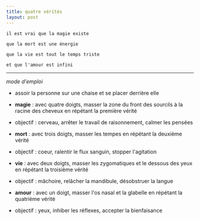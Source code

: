 ```yaml
---
title: quatre vérités
layout: post
---
```


`il est vrai que la magie existe`

`que la mort est une énergie`

`que la vie est tout le temps triste`

`et que l'amour est infini`

---

*mode d'emploi*

- assoir la personne sur une chaise et se placer derrière elle

- **magie** : avec quatre doigts, masser la zone du front des sourcils à la racine des cheveux en répétant la première vérité

- objectif : cerveau, arrêter le travail de raisonnement, calmer les pensées

- **mort** : avec trois doigts, masser les tempes en répétant la deuxième vérité

- objectif : coeur, ralentir le flux sanguin, stopper l'agitation

- **vie** : avec deux doigts, masser les zygomatiques et le dessous des yeux en répétant la troisième vérité

- objectif : mâchoire, relâcher la mandibule, désobstruer la langue

- **amour** : avec un doigt, masser l'os nasal et la glabelle en répétant la quatrième vérité

- objectif : yeux, inhiber les réflexes, accepter la bienfaisance
